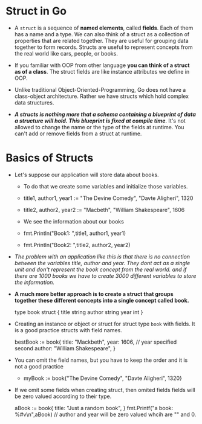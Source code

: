 # Struct in Go

* A `struct` is a sequence of **named elements**, called **fields**. Each of them has a name and a type. We can also think of a struct as a collection of properties that are related together. They are useful for grouping data together to form records. Structs are useful to represent concepts from the real world like cars, people, or books.

* If you familiar with OOP from other language **you can think of a struct as of a class**. The struct fields are like instance attributes we define in OOP.

* Unlike traditional Object-Oriented-Programming, Go does not have a class-object architecture. Rather we have structs which hold complex data structures.

* ***A structs is nothing more that a schema containing a blueprint of data a structure will hold. This blueprint is fixed at compile time***. It's not allowed to change the name or the type of the fields at runtime. You can't add or remove fields from a struct at runtime.


# Basics of Structs

* Let's suppose our application will store data about books.

   * To do that we create some variables and initialize those variables.

    * title1, author1, year1 := "The Devine Comedy", "Davte Aligheri", 1320
    * title2, author2, year2 := "Macbeth", "William Shakespeare", 1606

   * We see the information about our books

    * fmt.Println("Book1: ",title1, author1, year1)
    * fmt.Println("Book2: ",title2, author2, year2)

* *The problem with an application like this is that there is no connection between the variables title, author and year. They dont act as a single unit and don't represent the book concept from the real world. and if there are 1000 books we have to create 3000 different variables to store the information.*

* **A much more better approach is to create a struct that groups together these different concepts into a single concept called book.**

    type book struct {
        title string
        author string
        year int
        }

* Creating an instance or object or struct for struct type `book` with fields. It is a good practice structs with field names.

    bestBook := book{
        title: "Mackbeth",
        year: 1606, // year specified second
        author: "William Shakespeare",
    }
* You can omit the field names, but you have to keep the order and it is not a good practice

    * myBook := book{"The Devine Comedy", "Davte Aligheri", 1320}

* If we omit some fields when creating struct, then omited fields fields will be zero valued according to their type.

    aBook := book{
        title: "Just a random book",
    }
    fmt.Printf("a book: %#v\n",aBook) // author and year will be zero valued whcih are "" and 0.